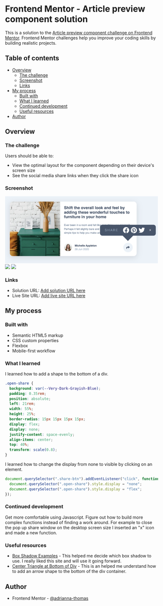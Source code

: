 # Frontend Mentor - Article preview component solution

This is a solution to the [Article preview component challenge on Frontend Mentor](https://www.frontendmentor.io/challenges/article-preview-component-dYBN_pYFT). Frontend Mentor challenges help you improve your coding skills by building realistic projects.

## Table of contents

- [Overview](#overview)
  - [The challenge](#the-challenge)
  - [Screenshot](#screenshot)
  - [Links](#links)
- [My process](#my-process)
  - [Built with](#built-with)
  - [What I learned](#what-i-learned)
  - [Continued development](#continued-development)
  - [Useful resources](#useful-resources)
- [Author](#author)


## Overview

### The challenge

Users should be able to:

- View the optimal layout for the component depending on their device's screen size
- See the social media share links when they click the share icon

### Screenshot

![](images/desktop-active-cropped.png)
![](images/mobile.png)
![](images/mobile-active.jpg)

### Links

- Solution URL: [Add solution URL here](https://your-solution-url.com)
- Live Site URL: [Add live site URL here](https://your-live-site-url.com)

## My process

### Built with

- Semantic HTML5 markup
- CSS custom properties
- Flexbox
- Mobile-first workflow

### What I learned

I learned how to add a shape to the bottom of a div.

```css
.open-share {
  background: var(--Very-Dark-Grayish-Blue);
  padding: 0.35rem;
  position: absolute;
  left: 21rem;
  width: 55%;
  height: 25%;
  border-radius: 15px 15px 15px 15px;
  display: flex;
  display: none;
  justify-content: space-evenly;
  align-items: center;
  top: 40%;
  transform: scale(0.8);
}
```

I learned how to change the display from none to visible by clicking on an element.

```js
document.querySelector(".share-btn").addEventListener("click", function () {
  document.querySelector(".open-share").style.display = "none";
  document.querySelector(".open-share").style.display = "flex";
});
```

### Continued development

Get more comfortable using Javascript. Figure out how to build more complex functions instead of finding a work around. For example to close the pop up share window on the desktop screen size I inserted an "x" icon and made a new function.

### Useful resources

- [Box Shadow Examples](https://getcssscan.com/css-box-shadow-examples) - This helped me decide which box shadow to use. I really liked this site and will use it going forward.
- [Center Triangle at Bottom of Div](http://jsfiddle.net/9AbYc/1/) - This is an helped me understand how to add an arrow shape to the bottom of the div container.

## Author

- Frontend Mentor - [@adrianna-thomas](https://www.frontendmentor.io/profile/adrianna-thomas)

